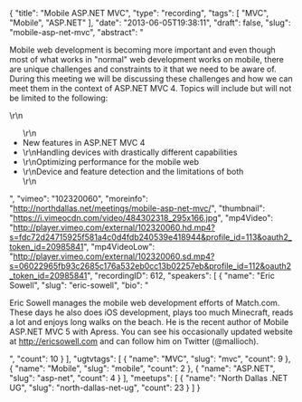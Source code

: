 {
  "title": "Mobile ASP.NET MVC",
  "type": "recording",
  "tags": [
    "MVC",
    "Mobile",
    "ASP.NET"
  ],
  "date": "2013-06-05T19:38:11",
  "draft": false,
  "slug": "mobile-asp-net-mvc",
  "abstract": "<p>Mobile web development is becoming more important and even though most of what works in \"normal\" web development works on mobile, there are unique challenges and constraints to it that we need to be aware of. During this meeting we will be discussing these challenges and how we can meet them in the context of ASP.NET MVC 4. Topics will include but will not be limited to the following:</p>\r\n<ul>\r\n<li>New features in ASP.NET MVC 4</li><li>\r\nHandling devices with drastically different capabilities</li><li>\r\nOptimizing performance for the mobile web</li><li>\r\nDevice and feature detection and the limitations of both</li>\r\n</ul>",
  "vimeo": "102320060",
  "moreinfo": "http://northdallas.net/meetings/mobile-asp-net-mvc/",
  "thumbnail": "https://i.vimeocdn.com/video/484302318_295x166.jpg",
  "mp4Video": "http://player.vimeo.com/external/102320060.hd.mp4?s=fdc72d24715925f581a4c0d4fdb240539e418944&profile_id=113&oauth2_token_id=20985841",
  "mp4VideoLow": "http://player.vimeo.com/external/102320060.sd.mp4?s=06022965fb93c2685c176a532eb0cc13b02257eb&profile_id=112&oauth2_token_id=20985841",
  "recordingID": 612,
  "speakers": [
    {
      "name": "Eric Sowell",
      "slug": "eric-sowell",
      "bio": "<p>Eric Sowell manages the mobile web development efforts of Match.com. These days he also does iOS development, plays too much Minecraft, reads a lot and enjoys long walks on the beach. He is the recent author of Mobile ASP.NET MVC 5 with Apress. You can see his occasionally updated website at http://ericsowell.com and can follow him on Twitter (@mallioch).</p>",
      "count": 10
    }
  ],
  "ugtvtags": [
    {
      "name": "MVC",
      "slug": "mvc",
      "count": 9
    },
    {
      "name": "Mobile",
      "slug": "mobile",
      "count": 2
    },
    {
      "name": "ASP.NET",
      "slug": "asp-net",
      "count": 4
    }
  ],
  "meetups": [
    {
      "name": "North Dallas .NET UG",
      "slug": "north-dallas-net-ug",
      "count": 23
    }
  ]
}